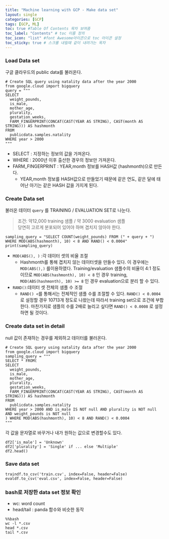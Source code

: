 ```yaml
---
title: "Machine learning with GCP - Make data set"
layout: single
categories: [GCP]
tags: [GCP, ML]
toc: true #Table Of Contents 목차 보여줌
toc_label: "Contents" # toc 이름 정의
toc_icon: "list" #font Awesome아이콘으로 toc 아이콘 설정
toc_sticky: true # 스크롤 내릴때 같이 내려가는 목차
---
```


### Load Data set
구글 클라우드의 public data를 불러온다.
```
# Create SQL query using natality data after the year 2000
from google.cloud import bigquery
query = """
SELECT
  weight_pounds,
  is_male,
  mother_age,
  plurality,
  gestation_weeks,
  FARM_FINGERPRINT(CONCAT(CAST(YEAR AS STRING), CAST(month AS STRING))) AS hashmonth
FROM
  publicdata.samples.natality
WHERE year > 2000
"""
```
- SELECT : 지정하는 정보의 값을 가져온다. 
- WHERE : 2000년 이후 출산한 경우의 정보만 가져온다.
- FARM_FINGERPRINT : YEAR,month 정보를 HASH값 (hashmonth)으로 만든다.
  - YEAR,month 정보를 HASH값으로 만들었기 때문에 같은 연도, 같은 달에 태어난 아기는 같은 HASH 값을 가지게 된다.


### Create Data set
불러온 데이터 `query` 를 TRAINING / EVALUATION SET로 나눈다.
> 조건: 약12,000 training 샘플 / 약 3000 evaluation 샘플  
  당연히 고르게 분포되어 있어야 하며 겹치지 않아야 한다.

```
sampling_query = "SELECT COUNT(weight_pounds) FROM (" + query + ") WHERE MOD(ABS(hashmonth), 10) < 8 AND RAND() < 0.0004"
print(sampling_query)
```
  - `MOD(ABS(), )` :각 데이터 셋의 비율 조절
    - Hashmonth를 통해 겹치지 않는 데이터셋을 만들수 있다. 이 경우에는 `MOD(ABS(),)` 를이용하였다. Training/evaluation 샘플수의 비율이 4:1 정도이므로 `MOD(ABS(hashmonth), 10) < 8`  인 경우 training,
`MOD(ABS(hashmonth), 10) >= 8` 인 경우 evaluation으로 분리 할 수 있다. 
  - `RAND()`:데이터 셋 전체의 샘플 수 조절  
    - `RAND() <`를 통해서는 전체적인 샘플 수를 조절할 수 있다. `RAND() < 0.0004` 로 설정할 경우 10713개 정도로 나왔는데 따라서 training set으로 조건에 부합한다.
마찬가지로 샘플의 수를 2배로 늘리고 싶다면 `RAND() < 0.0008` 로 설정하면 될 것이다.   


### Create data set in detail
null 값이 존재하는 경우를 제외하고 데이터를 불러온다.
```
# Create SQL query using natality data after the year 2000
from google.cloud import bigquery
sampling_query = """
SELECT * FROM(
SELECT
  weight_pounds,
  is_male,
  mother_age,
  plurality,
  gestation_weeks,
  FARM_FINGERPRINT(CONCAT(CAST(YEAR AS STRING), CAST(month AS STRING))) AS hashmonth
FROM
  publicdata.samples.natality
WHERE year > 2000 AND is_male IS NOT null AND plurality is NOT null AND weight_pounds is NOT null
) WHERE MOD(ABS(hashmonth), 10) < 8 AND RAND() < 0.0004
"""
```
각 값을 문자열로 바꾸거나 내가 원하는 값으로 변경할수도 있다.
```
df2['is_male'] = 'Unknown'
df2['plurality'] = 'Single' if ... else 'Multiple'
df2.head()
```

### Save data set
```
traindf.to_csv('train.csv', index=False, header=False)
evaldf.to_csv('eval.csv', index=False, header=False)
```

### bash로 저장한 data set 정보 확인
- wc: word count
- head/tail : panda 함수와 비슷한 동작
```
%%bash
wc -l *.csv
head *.csv
tail *.csv
```